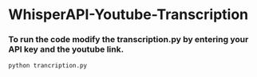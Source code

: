 # WhisperAPI-Youtube-Transcription
### To run the code modify the transcription.py by entering your API key and the youtube link.

```
python trancription.py
```
